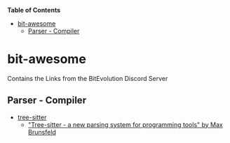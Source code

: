 <!-- markdown-toc start - Don't edit this section. Run M-x markdown-toc-refresh-toc -->
**Table of Contents**

- [bit-awesome](#bit-awesome)
    - [Parser - Compiler](#parser---compiler)

<!-- markdown-toc end -->

# bit-awesome #

Contains the Links from the BitEvolution Discord Server

## Parser - Compiler ##

  * [tree-sitter](https://tree-sitter.github.io/tree-sitter/)
      * ["Tree-sitter - a new parsing system for programming tools" by Max Brunsfeld](https://youtu.be/Jes3bD6P0To)
